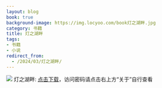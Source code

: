 ```yaml
---
layout: blog
book: true
background-image: https://img.locyoo.com/book灯之湖畔.jpg
category: 书籍
title: 灯之湖畔
tags:
- 书籍
- 小说
redirect_from:
  - /2024/03/灯之湖畔/
---
```

![](https://img.locyoo.com/book灯之湖畔.jpg)
灯之湖畔: <a name = "ref1" href="https://url18.ctfile.com/f/50983618-1043595109-9de6f6?p=3619">点击下载</a>，访问密码请点击右上方“关于”自行查看